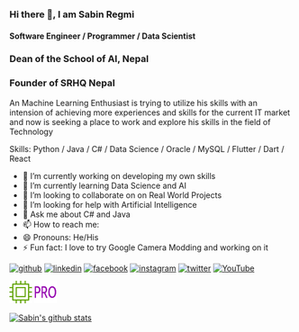 ### Hi there 👋, I am Sabin Regmi
#### Software Engineer / Programmer / Data Scientist
### Dean of the School of AI, Nepal
### Founder of SRHQ Nepal
An Machine Learning Enthusiast is trying to utilize his skills with an intension of achieving more experiences and skills for the current IT market and now is seeking a place to work and explore his skills in the field of Technology

Skills: Python / Java / C# / Data Science / Oracle / MySQL / Flutter / Dart / React

- 🔭 I’m currently working on developing my own skills 
- 🌱 I’m currently learning Data Science and AI 
- 👯 I’m looking to collaborate on on Real World Projects 
- 🤔 I’m looking for help with Artificial Intelligence 
- 💬 Ask me about C# and Java 
- 📫 How to reach me: 
- 😄 Pronouns: He/His 
- ⚡ Fun fact: I love to try Google Camera Modding and working on it 


[<img src='https://cdn.jsdelivr.net/npm/simple-icons@3.0.1/icons/github.svg' alt='github' height='40'>](https://github.com/https://github.com/xawbeenregmi)  [<img src='https://cdn.jsdelivr.net/npm/simple-icons@3.0.1/icons/linkedin.svg' alt='linkedin' height='40'>](https://www.linkedin.com/in/xawbeenregmi//)  [<img src='https://cdn.jsdelivr.net/npm/simple-icons@3.0.1/icons/facebook.svg' alt='facebook' height='40'>](https://www.facebook.com/xawbeenregmi1996/)  [<img src='https://cdn.jsdelivr.net/npm/simple-icons@3.0.1/icons/instagram.svg' alt='instagram' height='40'>](https://www.instagram.com/xawbeenregmi/?hl=en/)  [<img src='https://cdn.jsdelivr.net/npm/simple-icons@3.0.1/icons/twitter.svg' alt='twitter' height='40'>](https://twitter.com/RegmiXawbeen)  [<img src='https://cdn.jsdelivr.net/npm/simple-icons@3.0.1/icons/youtube.svg' alt='YouTube' height='40'>](https://www.youtube.com/channel/UCDhLP1K9BQMESxyl-6aFKjQ?view_as=subscriber)  

<a href='https://docs.github.com/en/developers'><img src='https://raw.githubusercontent.com/acervenky/animated-github-badges/master/assets/devbadge.gif' width='40' height='40'></a> <a href='https://github.com/pricing'><img src='https://raw.githubusercontent.com/acervenky/animated-github-badges/master/assets/pro.gif' width='40' height='40'></a>

[![Sabin's github stats](https://github-readme-stats.vercel.app/api?username=xawbeenregmi)](https://github.com/anuraghazra/github-readme-stats)

